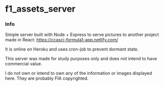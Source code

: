 # f1_assets_server

### Info

Simple server built with Node + Express to serve pictures to another project made in React: https://ccasci-formula1-app.netlify.com/

It is online on Heroku and uses cron-job to prevent dormant state.

This server was made for study purposes only and does not intend to have commercial value.

I do not own or intend to own any of the information or images displayed here. They are probably FIA copyrighted.
